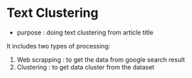 # Text Clustering

* purpose : doing text clustering from article title

It includes two types of processing:
1. Web scrapping : to get the data from google search result
2. Clustering : to get data cluster from the dataset
